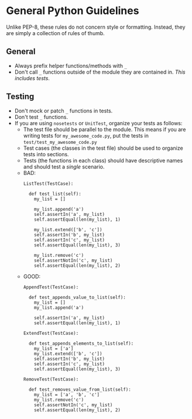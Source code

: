 # General Python Guidelines

Unlike PEP-8, these rules do not concern style or formatting. Instead, they are simply a collection of rules of thumb.

## General
- Always prefix helper functions/methods with `_`
- Don't call `_` functions outside of the module they are contained in. _This includes tests_.

## Testing
- Don't mock or patch `_` functions in tests.
- Don't test `_` functions.
- If you are using `nosetests` or `UnitTest`, organize your tests as follows:
  - The test file should be parallel to the module. This means if you are writing tests for `my_awesome_code.py`, put the tests in `test/test_my_awesome_code.py`
  - Test cases (the classes in the test file) should be used to organize tests into sections.
  - Tests (the functions in each class) should have descriptive names and should test a _single_ scenario.
  - BAD:
    ```
    ListTest(TestCase):

      def test_list(self):
        my_list = []

        my_list.append('a')
        self.assertIn('a', my_list)
        self.assertEqual(len(my_list), 1)

        my_list.extend(['b', 'c'])
        self.assertIn('b', my_list)
        self.assertIn('c', my_list)
        self.assertEqual(len(my_list), 3)

        my_list.remove('c')
        self.assertNotIn('c', my_list)
        self.assertEqual(len(my_list), 2)
    ```
  - GOOD:
    ```
    AppendTest(TestCase):

      def test_appends_value_to_list(self):
        my_list = []
        my_list.append('a')

        self.assertIn('a', my_list)
        self.assertEqual(len(my_list), 1)

    ExtendTest(TestCase):

      def test_appends_elements_to_list(self):
        my_list = ['a']
        my_list.extend(['b', 'c'])
        self.assertIn('b', my_list)
        self.assertIn('c', my_list)
        self.assertEqual(len(my_list), 3)

    RemoveTest(TestCase):

      def test_removes_value_from_list(self):
        my_list = ['a', 'b', 'c']
        my_list.remove('c')
        self.assertNotIn('c', my_list)
        self.assertEqual(len(my_list), 2)
    ```
